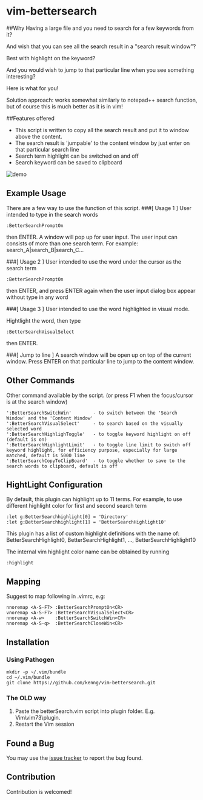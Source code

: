 vim-bettersearch
================

##Why
Having a large file and you need to search for a few keywords from it?

And wish that you can see all the search result in a "search result window"?

Best with highlight on the keyword?

And you would wish to jump to that particular line when you see something 
interesting?

Here is what for you!

Solution approach: works somewhat similarly to notepad++ search function, but of
course this is much better as it is in vim!

##Features offered
- This script is written to copy all the search result and put it to window 
  above the content.
- The search result is 'jumpable' to the content window by just enter on that 
  particular search line
- Search term highlight can be switched on and off
- Search keyword can be saved to clipboard

![demo](https://lh3.googleusercontent.com/-59ToPH9nCLE/U0PcuuIc5yI/AAAAAAAAEeQ/n9rWXnTyg-o/w955-h597-no/Screenshot+from+2014-04-08+19%253A14%253A23.png)

## Example Usage
There are a few way to use the function of this script.
###[ Usage 1 ]
User intended to type in the search words
```
:BetterSearchPromptOn
```
then ENTER.
A window will pop up for user input.
The user input can consists of more than one search term. For example: 
search_A|search_B|search_C...

###[ Usage 2 ]
User intended to use the word under the cursor as the search term
```
:BetterSearchPromptOn
```
then ENTER, and press ENTER again when the user input dialog box appear without 
type in any word

###[ Usage 3 ]
User intended to use the word highlighted in visual mode.

Hightlight the word, then type
```
:BetterSearchVisualSelect
```
then ENTER.

###[ Jump to line ]
A search window will be open up on top of the current window.
Press ENTER on that particular line to jump to the content window.

## Other Commands
Other command available by the script. (or press F1 when the focus/cursor is at 
the search window)

```
':BetterSearchSwitchWin'        - to switch between the 'Search Window' and the 'Content Window'
':BetterSearchVisualSelect'     - to search based on the visually selected word
':BetterSearchHighlighToggle'   - to toggle keyword highlight on off (default is on)
':BetterSearchHighlightLimit'   - to toggle line limit to switch off keyword highlight, for efficiency purpose, especially for large matched, default is 5000 line
':BetterSearchCopyToClipBoard'  - to toggle whether to save to the search words to clipboard, default is off
```

## HightLight Configuration
By default, this plugin can highlight up to 11 terms. For example, to use 
different highlight color for first and second search term
```
:let g:BetterSearchhighlight[0] = 'Directory'
:let g:BetterSearchhighlight[1] = 'BetterSearchHighlight10'
```
This plugin has a list of custom highlight definitions with the name of: 
BetterSearchHighlight0, BetterSearchHighlight1, ..., BetterSearchHighlight10

The internal vim highlight color name can be obtained by running
```
:highlight
```

## Mapping
Suggest to map following in .vimrc, e.g:

```
nnoremap <A-S-F7> :BetterSearchPromptOn<CR>
vnoremap <A-S-F7> :BetterSearchVisualSelect<CR>
nnoremap <A-w>    :BetterSearchSwitchWin<CR>
nnoremap <A-S-q>  :BetterSearchCloseWin<CR>
```

## Installation

### Using Pathogen

```
mkdir -p ~/.vim/bundle
cd ~/.vim/bundle
git clone https://github.com/kenng/vim-bettersearch.git
```

### The OLD way
1. Paste the betterSearch.vim script into plugin folder.
   E.g. Vim\vim73\plugin.
2. Restart the Vim session

## Found a Bug
You may use the [issue tracker][tracker] to report the bug found.

## Contribution
Contribution is welcomed!

[tracker]: https://github.com/kenng/vim-bettersearch/issues

